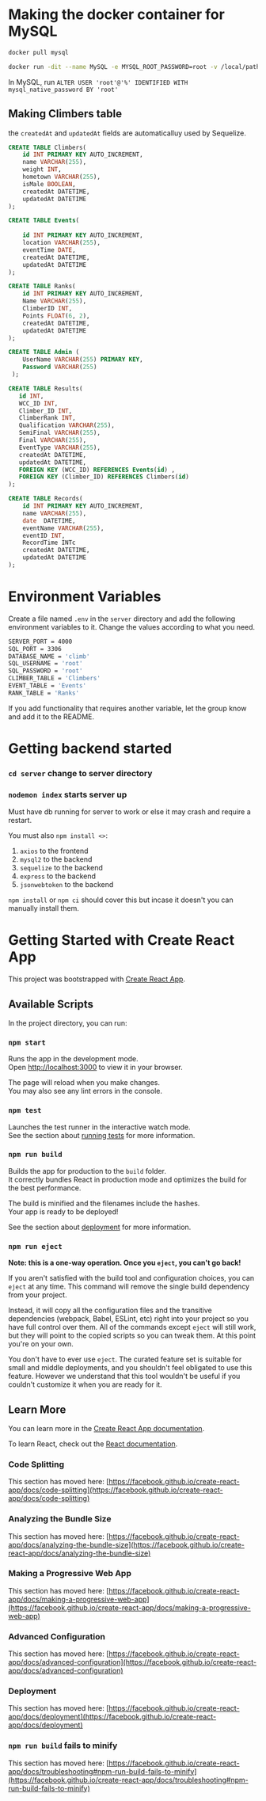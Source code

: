 # Making the docker container for MySQL

```bash
docker pull mysql
```

```bash
docker run -dit --name MySQL -e MYSQL_ROOT_PASSWORD=root -v /local/path/for/database/data:/var/lib/mysql -p 3306:3306 mysql
```

In MySQL, run ```ALTER USER 'root'@'%' IDENTIFIED WITH mysql_native_password BY 'root'```

## Making Climbers table

the `createdAt` and `updatedAt` fields are automaticalluy used by Sequelize.

```SQL
CREATE TABLE Climbers(
    id INT PRIMARY KEY AUTO_INCREMENT,
    name VARCHAR(255),
    weight INT,
    hometown VARCHAR(255),
    isMale BOOLEAN,
    createdAt DATETIME,
    updatedAt DATETIME
);
```

```SQL
CREATE TABLE Events(
    
    id INT PRIMARY KEY AUTO_INCREMENT,
    location VARCHAR(255),
    eventTime DATE,
    createdAt DATETIME,
    updatedAt DATETIME
);
```
```SQL
CREATE TABLE Ranks(
    id INT PRIMARY KEY AUTO_INCREMENT, 
    Name VARCHAR(255),
    ClimberID INT, 
    Points FLOAT(6, 2), 
    createdAt DATETIME, 
    updatedAt DATETIME
);
```
```SQL
CREATE TABLE Admin (
    UserName VARCHAR(255) PRIMARY KEY,
    Password VARCHAR(255)
 );
 ```
 ```SQL
CREATE TABLE Results(
    id INT, 
    WCC_ID INT,
    Climber_ID INT,
    ClimberRank INT,
    Qualification VARCHAR(255),
    SemiFinal VARCHAR(255),
    Final VARCHAR(255),
    EventType VARCHAR(255),
    createdAt DATETIME,
    updatedAt DATETIME,
    FOREIGN KEY (WCC_ID) REFERENCES Events(id) ,
    FOREIGN KEY (Climber_ID) REFERENCES Climbers(id)
);
```
```SQL
CREATE TABLE Records(
    id INT PRIMARY KEY AUTO_INCREMENT,
    name VARCHAR(255),
    date  DATETIME,
    eventName VARCHAR(255),
    eventID INT,
    RecordTime INTc
    createdAt DATETIME,
    updatedAt DATETIME
);
```



# Environment Variables

Create a file named `.env` in the `server` directory and add the following environment variables to it.
Change the values according to what you need.

```bash
SERVER_PORT = 4000
SQL_PORT = 3306
DATABASE_NAME = 'climb'
SQL_USERNAME = 'root'
SQL_PASSWORD = 'root'
CLIMBER_TABLE = 'Climbers'
EVENT_TABLE = 'Events'
RANK_TABLE = 'Ranks'

```

If you add functionality that requires another variable,
let the group know and add it to the README.

# Getting backend started

### `cd server` change to server directory

### `nodemon index` starts server up

Must have db running for server to work or else it may crash and require a restart.

You must also `npm install <>`:
1. `axios` to the frontend
2. `mysql2` to the backend
3. `sequelize` to the backend
4. `express` to the backend
5. `jsonwebtoken` to the backend

`npm install` or `npm ci` should cover this but incase it doesn't you can manually install them.


# Getting Started with Create React App

This project was bootstrapped with [Create React App](https://github.com/facebook/create-react-app).

## Available Scripts

In the project directory, you can run:

### `npm start`

Runs the app in the development mode.\
Open [http://localhost:3000](http://localhost:3000) to view it in your browser.

The page will reload when you make changes.\
You may also see any lint errors in the console.

### `npm test`

Launches the test runner in the interactive watch mode.\
See the section about [running tests](https://facebook.github.io/create-react-app/docs/running-tests) for more information.

### `npm run build`

Builds the app for production to the `build` folder.\
It correctly bundles React in production mode and optimizes the build for the best performance.

The build is minified and the filenames include the hashes.\
Your app is ready to be deployed!

See the section about [deployment](https://facebook.github.io/create-react-app/docs/deployment) for more information.

### `npm run eject`

**Note: this is a one-way operation. Once you `eject`, you can't go back!**

If you aren't satisfied with the build tool and configuration choices, you can `eject` at any time. This command will remove the single build dependency from your project.

Instead, it will copy all the configuration files and the transitive dependencies (webpack, Babel, ESLint, etc) right into your project so you have full control over them. All of the commands except `eject` will still work, but they will point to the copied scripts so you can tweak them. At this point you're on your own.

You don't have to ever use `eject`. The curated feature set is suitable for small and middle deployments, and you shouldn't feel obligated to use this feature. However we understand that this tool wouldn't be useful if you couldn't customize it when you are ready for it.

## Learn More

You can learn more in the [Create React App documentation](https://facebook.github.io/create-react-app/docs/getting-started).

To learn React, check out the [React documentation](https://reactjs.org/).

### Code Splitting

This section has moved here: [https://facebook.github.io/create-react-app/docs/code-splitting](https://facebook.github.io/create-react-app/docs/code-splitting)

### Analyzing the Bundle Size

This section has moved here: [https://facebook.github.io/create-react-app/docs/analyzing-the-bundle-size](https://facebook.github.io/create-react-app/docs/analyzing-the-bundle-size)

### Making a Progressive Web App

This section has moved here: [https://facebook.github.io/create-react-app/docs/making-a-progressive-web-app](https://facebook.github.io/create-react-app/docs/making-a-progressive-web-app)

### Advanced Configuration

This section has moved here: [https://facebook.github.io/create-react-app/docs/advanced-configuration](https://facebook.github.io/create-react-app/docs/advanced-configuration)

### Deployment

This section has moved here: [https://facebook.github.io/create-react-app/docs/deployment](https://facebook.github.io/create-react-app/docs/deployment)

### `npm run build` fails to minify

This section has moved here: [https://facebook.github.io/create-react-app/docs/troubleshooting#npm-run-build-fails-to-minify](https://facebook.github.io/create-react-app/docs/troubleshooting#npm-run-build-fails-to-minify)

